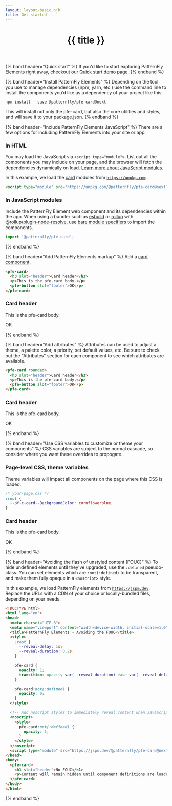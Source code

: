 ```yaml
---
layout: layout-basic.njk
title: Get started
---
```


<header class="band">
  <h1>{{ title }}</h1>
</header>

{% band header="Quick start" %}
  If you'd like to start exploring PatternFly Elements right away, checkout our 
  [Quick start demo page](/quick-start).
{% endband %}

{% band header="Install PatternFly Elements" %}
  Depending on the tool you use to manage dependencies (npm, yarn, etc.) use the 
  command line to install the components you’d like as a dependency of your 
  project like this:

  ```shell
  npm install --save @patternfly/pfe-card@next
  ```

  This will install not only the pfe-card, but also the core utilities and styles,
  and will save it to your package.json.
{% endband %}

{% band header="Include PatternFly Elements JavaScript" %}
  There are a few options for including PatternFly Elements into your site or app.

  ### In HTML
  You may load the JavaScript via `<script type="module">`. List out all the 
  components you may include on your page, and the browser will fetch the 
  dependencies dynamically on load.
  [Learn more about JavaScript modules][modules].

  In this example, we load the [card](/components/card/) modules from 
  [`https://unpkg.com`](https://unpkg.com).

  ```html
  <script type="module" src="https://unpkg.com/@patternfly/pfe-card@next?module"></script>
  ```

  <a id="in-an-app"></a>

  ### In JavaScript modules

  Include the PatternFly Element web component and its dependencies within the app.
  When using a bundler such as [esbuild](https://esbuild.github.io/) or [rollup](https://rollupjs.org)
  with [@rollup/plugin-node-resolve](https://www.npmjs.com/package/@rollup/plugin-node-resolve), use
  [bare module specifiers](https://lit.dev/docs/tools/requirements/) to import the components.

  ```javascript
  import '@patternfly/pfe-card';
  ```
{% endband %}

{% band header="Add PatternFly Elements markup" %}
  Add a [card component](/components/card).

  ```html
  <pfe-card>
    <h3 slot="header">Card header</h3>
    <p>This is the pfe-card body.</p>
    <pfe-button slot="footer">OK</p>
  </pfe-card>
  ```

  <pfe-card>
    <h3 slot="header">Card header</h3>
    <p>This is the pfe-card body.</p>
    <pfe-button slot="footer">OK</p>
  </pfe-card>

{% endband %}

{% band header="Add attributes" %}
  Attributes can be used to adjust a theme, a palette color, a priority, set 
  default values, etc. Be sure to check out the "Attributes" section for each 
  component to see which attributes are available.

  ```html
  <pfe-card rounded>
    <h3 slot="header">Card header</h3>
    <p>This is the pfe-card body.</p>
    <pfe-button slot="footer">OK</p>
  </pfe-card>
  ```

  <pfe-card rounded>
    <h3 slot="header">Card header</h3>
    <p>This is the pfe-card body.</p>
    <pfe-button slot="footer">OK</p>
  </pfe-card>
{% endband %}

{% band header="Use CSS variables to customize or theme your components" %}
  CSS variables are subject to the normal cascade, so consider where you want 
  these overrides to propogate.

  ### Page-level CSS, theme variables
  Theme variables will impact all components on the page where this CSS is 
  loaded.

  ```css
  /* your-page.css */
  :root {
    --pf-c-card--BackgroundColor: cornflowerblue;
  }
  ```
  <pfe-card flat rounded style="--pf-c-card--BackgroundColor: cornflowerblue;">
    <h3 slot="header">Card header</h3>
    <p>This is the pfe-card body.</p>
    <pfe-button slot="footer">OK</p>
  </pfe-card>
{% endband %}

{% band header="Avoiding the flash of unstyled content (FOUC)" %}
  To hide undefined elements until they've upgraded, use the `:defined` 
  pseudo-class. You can set elements which are `:not(:defined)` to be 
  transparent, and make them fully opaque in a `<noscript>` style.

  In this example, we load PatternFly elements from 
  [`https://jspm.dev`](https://jspm.dev).
  Replace the URLs with a CDN of your choice or locally-bundled files, depending on your needs.

  ```html
  <!DOCTYPE html>
  <html lang="en">
  <head>
    <meta charset="UTF-8">
    <meta name="viewport" content="width=device-width, initial-scale=1.0">
    <title>PatternFly Elements - Avoiding the FOUC</title>
    <style>
      :root {
        --reveal-delay: 1s;
        --reveal-duration: 0.2s;
      }

      pfe-card {
        opacity: 1;
        transition: opacity var(--reveal-duration) ease var(--reveal-delay);
      }

      pfe-card:not(:defined) {
        opacity: 0;
      }
    </style>

    <!-- Add noscript styles to immediately reveal content when JavaScript is disabled -->
    <noscript>
      <style>
        pfe-card:not(:defined) {
          opacity: 1;
        }
      </style>
    </noscript>
    <script type="module" src="https://jspm.dev/@patternfly/pfe-card@next"></script>
  </head>
  <body>
    <pfe-card>
      <h1 slot="header">No FOUC</h1>
      <p>Content will remain hidden until component definitions are loaded.</p>
    </pfe-card>
  </body>
  </html>
  ```
{% endband %}

[modules]: https://hospodarets.com/native-ecmascript-modules-the-first-overview
